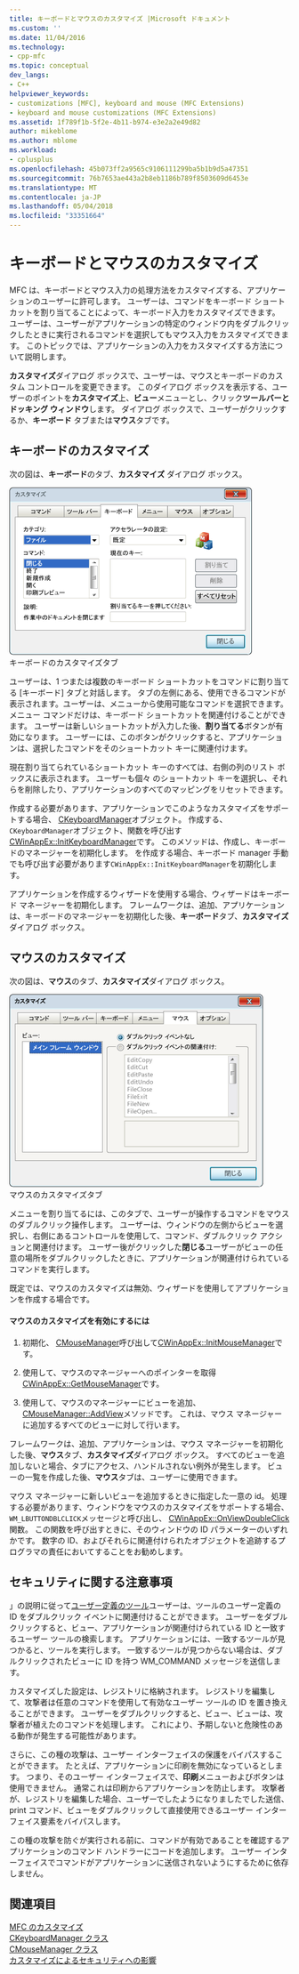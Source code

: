 ```yaml
---
title: キーボードとマウスのカスタマイズ |Microsoft ドキュメント
ms.custom: ''
ms.date: 11/04/2016
ms.technology:
- cpp-mfc
ms.topic: conceptual
dev_langs:
- C++
helpviewer_keywords:
- customizations [MFC], keyboard and mouse (MFC Extensions)
- keyboard and mouse customizations (MFC Extensions)
ms.assetid: 1f789f1b-5f2e-4b11-b974-e3e2a2e49d82
author: mikeblome
ms.author: mblome
ms.workload:
- cplusplus
ms.openlocfilehash: 45b073ff2a9565c9106111299ba5b1b9d5a47351
ms.sourcegitcommit: 76b7653ae443a2b8eb1186b789f8503609d6453e
ms.translationtype: MT
ms.contentlocale: ja-JP
ms.lasthandoff: 05/04/2018
ms.locfileid: "33351664"
---
```

# <a name="keyboard-and-mouse-customization"></a>キーボードとマウスのカスタマイズ
MFC は、キーボードとマウス入力の処理方法をカスタマイズする、アプリケーションのユーザーに許可します。 ユーザーは、コマンドをキーボード ショートカットを割り当てることによって、キーボード入力をカスタマイズできます。 ユーザーは、ユーザーがアプリケーションの特定のウィンドウ内をダブルクリックしたときに実行されるコマンドを選択してもマウス入力をカスタマイズできます。 このトピックでは、アプリケーションの入力をカスタマイズする方法について説明します。  
  
 **カスタマイズ**ダイアログ ボックスで、ユーザーは、マウスとキーボードのカスタム コントロールを変更できます。 このダイアログ ボックスを表示する、ユーザーのポイントを**カスタマイズ**上、**ビュー**メニューとし、クリック**ツールバーとドッキング ウィンドウ**します。 ダイアログ ボックスで、ユーザーがクリックするか、**キーボード** タブまたは**マウス**タブです。  
  
## <a name="keyboard-customization"></a>キーボードのカスタマイズ  
 次の図は、**キーボード**のタブ、**カスタマイズ** ダイアログ ボックス。  
  
 ![[カスタマイズ] ダイアログ ボックスで [キーボード] タブ](../mfc/media/mfcnextkeyboardtab.png "mfcnextkeyboardtab")  
キーボードのカスタマイズタブ  
  
 ユーザーは、1 つまたは複数のキーボード ショートカットをコマンドに割り当てる [キーボード] タブと対話します。 タブの左側にある、使用できるコマンドが表示されます。ユーザーは、メニューから使用可能なコマンドを選択できます。 メニュー コマンドだけは、キーボード ショートカットを関連付けることができます。 ユーザーは新しいショートカットが入力した後、**割り当てる**ボタンが有効になります。 ユーザーには、このボタンがクリックすると、アプリケーションは、選択したコマンドをそのショートカット キーに関連付けます。  
  
 現在割り当てられているショートカット キーのすべては、右側の列のリスト ボックスに表示されます。 ユーザーも個々 のショートカット キーを選択し、それらを削除したり、アプリケーションのすべてのマッピングをリセットできます。  
  
 作成する必要があります、アプリケーションでこのようなカスタマイズをサポートする場合、 [CKeyboardManager](../mfc/reference/ckeyboardmanager-class.md)オブジェクト。 作成する、`CKeyboardManager`オブジェクト、関数を呼び出す[CWinAppEx::InitKeyboardManager](../mfc/reference/cwinappex-class.md#initkeyboardmanager)です。 このメソッドは、作成し、キーボードのマネージャーを初期化します。 を作成する場合、キーボード manager 手動でも呼び出す必要があります`CWinAppEx::InitKeyboardManager`を初期化します。  
  
 アプリケーションを作成するウィザードを使用する場合、ウィザードはキーボード マネージャーを初期化します。 フレームワークは、追加、アプリケーションは、キーボードのマネージャーを初期化した後、**キーボード**タブ、**カスタマイズ**ダイアログ ボックス。  
  
## <a name="mouse-customization"></a>マウスのカスタマイズ  
 次の図は、**マウス**のタブ、**カスタマイズ**ダイアログ ボックス。  
  
 ![マウスタブ、[カスタマイズ] ダイアログ ボックスで](../mfc/media/mfcnextmousetab.png "mfcnextmousetab")  
マウスのカスタマイズタブ  
  
 メニューを割り当てるには、このタブで、ユーザーが操作するコマンドをマウスのダブルクリック操作します。 ユーザーは、ウィンドウの左側からビューを選択し、右側にあるコントロールを使用して、コマンド、ダブルクリック アクションと関連付けます。 ユーザー後がクリックした**閉じる**ユーザーがビューの任意の場所をダブルクリックしたときに、アプリケーションが関連付けられているコマンドを実行します。  
  
 既定では、マウスのカスタマイズは無効、ウィザードを使用してアプリケーションを作成する場合です。  
  
#### <a name="to-enable-mouse-customization"></a>マウスのカスタマイズを有効にするには  
  
1.  初期化、 [CMouseManager](../mfc/reference/cmousemanager-class.md)呼び出して[CWinAppEx::InitMouseManager](../mfc/reference/cwinappex-class.md#initmousemanager)です。  
  
2.  使用して、マウスのマネージャーへのポインターを取得[CWinAppEx::GetMouseManager](../mfc/reference/cwinappex-class.md#getmousemanager)です。  
  
3.  使用して、マウスのマネージャーにビューを追加、 [CMouseManager::AddView](../mfc/reference/cmousemanager-class.md#addview)メソッドです。 これは、マウス マネージャーに追加するすべてのビューに対して行います。  
  
 フレームワークは、追加、アプリケーションは、マウス マネージャーを初期化した後、**マウス**タブ、**カスタマイズ**ダイアログ ボックス。 すべてのビューを追加しないと場合、タブにアクセス、ハンドルされない例外が発生します。 ビューの一覧を作成した後、**マウス**タブは、ユーザーに使用できます。  
  
 マウス マネージャーに新しいビューを追加するときに指定した一意の id。 処理する必要があります、ウィンドウをマウスのカスタマイズをサポートする場合、`WM_LBUTTONDBLCLICK`メッセージと呼び出し、 [CWinAppEx::OnViewDoubleClick](../mfc/reference/cwinappex-class.md#onviewdoubleclick)関数。 この関数を呼び出すときに、そのウィンドウの ID パラメーターのいずれかです。 数字の ID、およびそれらに関連付けられたオブジェクトを追跡するプログラマの責任においてすることをお勧めします。  
  
## <a name="security-concerns"></a>セキュリティに関する注意事項  
 」の説明に従って[ユーザー定義のツール](../mfc/user-defined-tools.md)ユーザーは、ツールのユーザー定義の ID をダブルクリック イベントに関連付けることができます。 ユーザーをダブルクリックすると、ビュー、アプリケーションが関連付けられている ID と一致するユーザー ツールの検索します。 アプリケーションには、一致するツールが見つかると、ツールを実行します。 一致するツールが見つからない場合は、ダブルクリックされたビューに ID を持つ WM_COMMAND メッセージを送信します。  
  
 カスタマイズした設定は、レジストリに格納されます。 レジストリを編集して、攻撃者は任意のコマンドを使用して有効なユーザー ツールの ID を置き換えることができます。 ユーザーをダブルクリックすると、ビュー、ビューは、攻撃者が植えたのコマンドを処理します。 これにより、予期しないと危険性のある動作が発生する可能性があります。  
  
 さらに、この種の攻撃は、ユーザー インターフェイスの保護をバイパスすることができます。 たとえば、アプリケーションに印刷を無効になっているとします。 つまり、そのユーザー インターフェイスで、**印刷**メニューおよびボタンは使用できません。 通常これは印刷からアプリケーションを防止します。 攻撃者が、レジストリを編集した場合、ユーザーでしたようになりましたでした送信、print コマンド、ビューをダブルクリックして直接使用できるユーザー インターフェイス要素をバイパスします。  
  
 この種の攻撃を防ぐが実行される前に、コマンドが有効であることを確認するアプリケーションのコマンド ハンドラーにコードを追加します。 ユーザー インターフェイスでコマンドがアプリケーションに送信されないようにするために依存しません。  
  
## <a name="see-also"></a>関連項目  
 [MFC のカスタマイズ](../mfc/customization-for-mfc.md)   
 [CKeyboardManager クラス](../mfc/reference/ckeyboardmanager-class.md)   
 [CMouseManager クラス](../mfc/reference/cmousemanager-class.md)   
 [カスタマイズによるセキュリティへの影響](../mfc/security-implications-of-customization.md)

